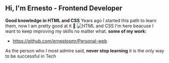 ## Hi, I'm Ernesto - Frontend Developer

**Good knowledge in HTML and CSS** 
Years ago I started this path to learn them, now I am pretty good at it 👀
![HTML and CSS](https://miro.medium.com/max/400/1*Q8w9PI58DKjolhl5aDeiOQ.png)
I'm here beacuse I want to keep improving my skills no matter what.
**some of my work:**


 - https://github.com/ernestosmr/Personal-web
 
 As the person who I most admire said, **never stop learning** it is the only way to be successful in Tech

<!---
SafoiMR/SafoiMR is a ✨ special ✨ repository because its `README.md` (this file) appears on your GitHub profile.
You can click the Preview link to take a look at your changes.
--->
